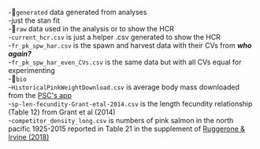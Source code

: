 -📁`generated` data generated from analyses  
  -just the stan fit  
-📁`raw` data used in the analysis or to show the HCR  
  -`current_hcr.csv` is just a helper .csv generated to show the HCR  
  -`fr_pk_spw_har.csv` is the spawn and harvest data with their CVs from ***who again?***  
  -`fr_pk_spw_har_even_CVs.csv` is the same data but with all CVs equal for experimenting  
  -📁`bio`  
    -`HistoricalPinkWeightDownload.csv` is average body mass downloaded from the [PSC's app](https://psc1.shinyapps.io/BioDataApp/)  
    -`sp-len-fecundity-Grant-etal-2014.csv` is the length fecundity relationship (Table 12) from Grant et al (2014)  
    -`competitor_density_long.csv` is numbers of pink salmon in the north pacific 1925-2015 reported in Table 21 in the supplement of [Ruggerone & Irvine (2018)](https://afspubs.onlinelibrary.wiley.com/doi/full/10.1002/mcf2.10023)  
